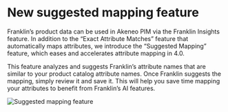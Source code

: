 # New suggested mapping feature

Franklin’s product data can be used in Akeneo PIM via the Franklin
Insights feature. In addition to the “Exact Attribute Matches” feature that automatically maps attributes, we introduce the “Suggested Mapping” feature, which eases and accelerates attribute mapping in 4.0.

This feature analyzes and suggests Franklin’s attribute names that are similar to your product catalog attribute names. Once Franklin suggests the mapping, simply review it and save it. This will help you save time mapping your attributes to benefit from Franklin’s AI features.

![Suggested mapping feature](../img/FranklinInsights_suggestedmapping.jpg)

